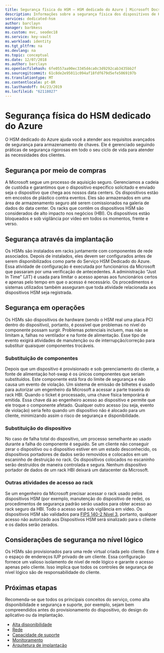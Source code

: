 ```yaml
---
title: Segurança física do HSM – HSM dedicado do Azure | Microsoft Docs
description: Informações sobre a segurança física dos dispositivos de HSM dedicado do Azure em data centers
services: dedicated-hsm
author: barclayn
manager: barbkess
ms.custom: mvc, seodec18
ms.service: key-vault
ms.workload: identity
ms.tgt_pltfrm: na
ms.devlang: na
ms.topic: conceptual
ms.date: 12/07/2018
ms.author: barclayn
ms.openlocfilehash: 6fe0557aa90ec3345d4ca0c3d9292cab3435bb2f
ms.sourcegitcommit: 61c8de2e95011c094af18fdf679d5efe5069197b
ms.translationtype: MT
ms.contentlocale: pt-BR
ms.lasthandoff: 04/23/2019
ms.locfileid: "62118027"
---
```

# <a name="azure-dedicated-hsm-physical-security"></a>Segurança física do HSM dedicado do Azure

O HSM dedicado do Azure ajuda você a atender aos requisitos avançados de segurança para armazenamento de chaves. Ele é gerenciado seguindo práticas de segurança rigorosas em todo o seu ciclo de vida para atender às necessidades dos clientes.

## <a name="security-through-procurement"></a>Segurança por meio de compras

A Microsoft segue um processo de aquisição seguro. Gerenciamos a cadeia de custódia e garantimos que o dispositivo específico solicitado e enviado seja o dispositivo que chega aos nossos data centers. Os dispositivos estão em encostos de plástico contra eventos. Eles são armazenados em uma área de armazenamento seguro até serem comissionados na galeria de dados do data center.  Os racks que contêm os dispositivos HSM são considerados de alto impacto nos negócios (HBI). Os dispositivos estão bloqueados e sob vigilância por vídeo em todos os momentos, frente e verso.

## <a name="security-through-deployment"></a>Segurança através da implantação

Os HSMs são instalados em racks juntamente com componentes de rede associados. Depois de instalados, eles devem ser configurados antes de serem disponibilizados como parte do Serviço HSM Dedicado do Azure. Essa atividade de configuração é executada por funcionários da Microsoft que passaram por uma verificação de antecedentes. A administração “Just In Time” (JIT) é usada para limitar o acesso apenas aos funcionários certos e apenas pelo tempo em que o acesso é necessário. Os procedimentos e sistemas utilizados também asseguram que toda atividade relacionada aos dispositivos HSM seja registrada.

## <a name="security-in-operations"></a>Segurança em operações

Os HSMs são dispositivos de hardware (sendo o HSM real uma placa PCI dentro do dispositivo), portanto, é possível que problemas no nível do componente possam surgir. Problemas potenciais incluem, mas não se limitam a, falhas no ventilador e na fonte de alimentação. Esse tipo de evento exigirá atividades de manutenção ou de interrupção/correção para substituir quaisquer componentes trocáveis.

### <a name="component-replacement"></a>Substituição de componentes

Depois que um dispositivo é provisionado e sob gerenciamento do cliente, a fonte de alimentação hot-swap é os únicos componentes que seriam substituídos. Este componente está fora do limite de segurança e não causa um evento de violação. Um sistema de emissão de bilhetes é usado para autorizar um engenheiro da Microsoft a acessar a parte traseira do rack HBI. Quando o ticket é processado, uma chave física temporária é emitida. Essa chave dá ao engenheiro acesso ao dispositivo e permite que ele troque o componente afetado. Qualquer outro acesso (ou seja, evento de violação) seria feito quando um dispositivo não é alocado para um cliente, minimizando assim o risco de segurança e disponibilidade.  

### <a name="device-replacement"></a>Substituição do dispositivo

No caso de falha total do dispositivo, um processo semelhante ao usado durante a falha do componente é seguido. Se um cliente não conseguir zerar o dispositivo ou o dispositivo estiver em um estado desconhecido, os dispositivos portadores de dados serão removidos e colocados em um escaninho de destruição no rack. Os dispositivos colocados no escaninho serão destruídos de maneira controlada e segura. Nenhum dispositivo portador de dados de um rack HBI deixará um datacenter da Microsoft.

### <a name="other-rack-access-activities"></a>Outras atividades de acesso ao rack

Se um engenheiro da Microsoft precisar acessar o rack usado pelos dispositivos HSM (por exemplo, manutenção do dispositivo de rede), os procedimentos de segurança padrão serão usados para obter acesso ao rack seguro da HBI. Todo o acesso será sob vigilância em vídeo. Os dispositivos HSM são validados para [FIPS 140-2 Nível 3](https://nvlpubs.nist.gov/nistpubs/FIPS/NIST.FIPS.140-2.pdf), portanto, qualquer acesso não autorizado aos Dispositivos HSM será sinalizado para o cliente e os dados serão zerados.

## <a name="logical-level-security-considerations"></a>Considerações de segurança no nível lógico

Os HSMs são provisionados para uma rede virtual criada pelo cliente. Este é o espaço de endereços IUP privado de um cliente.  Essa configuração fornece um valioso isolamento de nível de rede lógico e garante o acesso apenas pelo cliente. Isso implica que todos os controles de segurança de nível lógico são de responsabilidade do cliente.

## <a name="next-steps"></a>Próximas etapas

Recomenda-se que todos os principais conceitos do serviço, como alta disponibilidade e segurança e suporte, por exemplo, sejam bem compreendidos antes do provisionamento do dispositivo, do design do aplicativo ou da implantação.

* [Alta disponibilidade](high-availability.md)
* [Rede](networking.md)
* [Capacidade de suporte](supportability.md)
* [Monitoramento](monitoring.md)
* [Arquitetura de implantação](deployment-architecture.md)